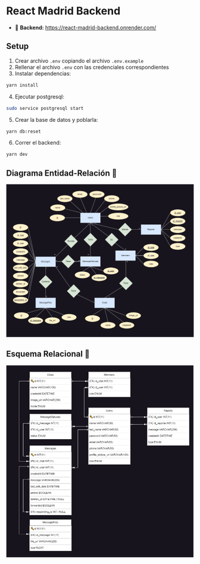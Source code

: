# React Madrid Backend

* :link: **Backend:** https://react-madrid-backend.onrender.com/

## Setup

1. Crear archivo `.env` copiando el archivo `.env.example`
2. Rellenar el archivo `.env` con las credenciales correspondientes
3. Instalar dependencias:

```bash
yarn install
```

4. Ejecutar postgresql:

```bash
sudo service postgresql start
```

5. Crear la base de datos y poblarla:

```bash
yarn db:reset
```

6. Correr el backend:

```bash
yarn dev
```

## Diagrama Entidad-Relación :scroll:
![ER-Model](assets/ER-Model.png)

## Esquema Relacional :scroll:
![ER-Model](assets/RelationalSchema.png)